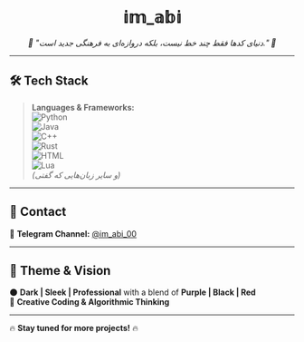 <h1 align="center">𝕚𝕞_𝕒𝕓𝕚</h1>

<p align="center"><i>🚀 "دنیای کدها فقط چند خط نیست، بلکه دروازه‌ای به فرهنگی جدید است." 🚀</i></p>

---

## 🛠️ Tech Stack  
> **Languages & Frameworks:**  
> ![Python](https://img.shields.io/badge/-Python-3776AB?logo=python&logoColor=white)  
> ![Java](https://img.shields.io/badge/-Java-007396?logo=java&logoColor=white)  
> ![C++](https://img.shields.io/badge/-C++-00599C?logo=c%2b%2b&logoColor=white)  
> ![Rust](https://img.shields.io/badge/-Rust-black?logo=rust&logoColor=white)  
> ![HTML](https://img.shields.io/badge/-HTML5-E34F26?logo=html5&logoColor=white)  
> ![Lua](https://img.shields.io/badge/-Lua-2C2D72?logo=lua&logoColor=white)  
> *(و سایر زبان‌هایی که گفتی)*  

---

## 📡 Contact  
🔗 **Telegram Channel:** [@im_abi_00](https://t.me/im_abi_00)  

---

## 🎨 Theme & Vision  
🌑 **Dark | Sleek | Professional** with a blend of **Purple | Black | Red**  
🎨 **Creative Coding & Algorithmic Thinking**  

---

🔥 **Stay tuned for more projects!** 🔥
